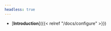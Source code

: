 ```yaml
---
headless: true
---
```


- [**Introduction**]({{< relref "/docs/configure" >}})
<!-- - **Docker**
    - [Docker Compose]({{< relref "/docs/docker/docker-compose" >}})
- **Kubernetes**
    - [Minikube]({{< relref "/docs/kubernetes/minikube" >}})    
- [Notes]({{< relref "/docs/notes" >}})
  - [With Table of Contents]({{< relref "/docs/notes/c1" >}}) -->